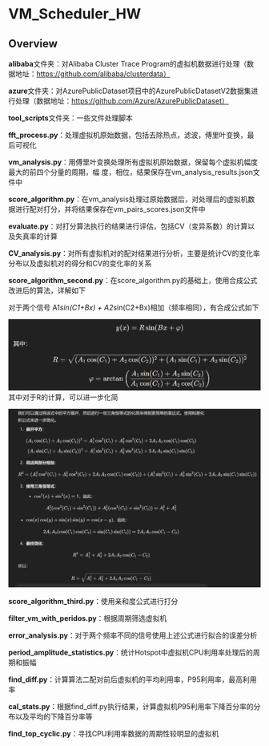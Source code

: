 # VM_Scheduler_HW

## Overview

**alibaba**文件夹：对Alibaba Cluster Trace Program的虚拟机数据进行处理（数据地址：https://github.com/alibaba/clusterdata）

**azure**文件夹：对AzurePublicDataset项目中的AzurePublicDatasetV2数据集进行处理（数据地址：https://github.com/Azure/AzurePublicDataset）

**tool_scripts**文件夹：一些文件处理脚本



**fft_process.py**：处理虚拟机原始数据，包括去除热点，滤波，傅里叶变换，最后可视化

**vm_analysis.py**：用傅里叶变换处理所有虚拟机原始数据，保留每个虚拟机幅度最大的前四个分量的周期，幅           度，相位，结果保存在vm_analysis_results.json文件中

**score_algorithm.py**：在vm_analysis处理过原始数据后，对处理后的虚拟机数据进行配对打分，并将结果保存在vm_pairs_scores.json文件中

**evaluate.py**：对打分算法执行的结果进行评估，包括CV（变异系数）的计算以及失真率的计算

**CV_analysis.py**：对所有虚拟机对的配对结果进行分析，主要是统计CV的变化率分布以及虚拟机对的得分和CV的变化率的关系

**score_algorithm_second.py**：在score_algorithm.py的基础上，使用合成公式改进后的算法，详解如下

对于两个信号 A1*sin(C1+Bx) + A2*sin(C2+Bx)相加（频率相同），有合成公式如下

![gongshi](./picture/gongshi.png)
其中对于R的计算，可以进一步化简

![化简](./picture/huajian.png)

**score_algorithm_third.py**：使用亲和度公式进行打分

**filter_vm_with_peridos.py**：根据周期筛选虚拟机

**error_analysis.py**：对于两个频率不同的信号使用上述公式进行拟合的误差分析

**period_amplitude_statistics.py**：统计Hotspot中虚拟机CPU利用率处理后的周期和振幅

**find_diff.py**：计算算法二配对前后虚拟机的平均利用率，P95利用率，最高利用率

**cal_stats.py**：根据find_diff.py执行结果，计算虚拟机P95利用率下降百分率的分布以及平均的下降百分率等

**find_top_cyclic.py**：寻找CPU利用率数据的周期性较明显的虚拟机